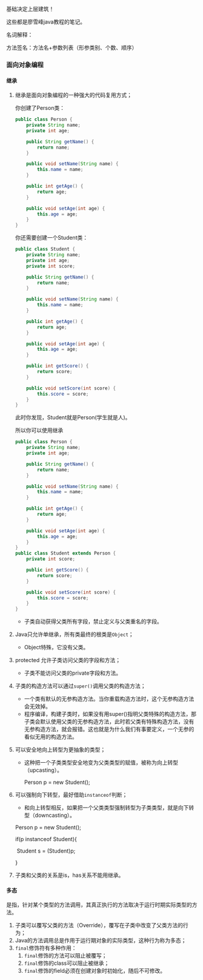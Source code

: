 基础决定上层建筑！

这些都是廖雪峰java教程的笔记。

名词解释：

方法签名：方法名+参数列表（形参类别、个数、顺序）

### 面向对象编程

#### 继承

1. 继承是面向对象编程的一种强大的代码复用方式；

   你创建了Person类：

   ```java
   public class Person {
       private String name;
       private int age;
   
       public String getName() {
           return name;
       }
   
       public void setName(String name) {
           this.name = name;
       }
   
       public int getAge() {
           return age;
       }
   
       public void setAge(int age) {
           this.age = age;
       }
   }
   ```

   你还需要创建一个Student类：

   ```java
   public class Student {
       private String name;
       private int age;
       private int score;
   
       public String getName() {
           return name;
       }
   
       public void setName(String name) {
           this.name = name;
       }
   
       public int getAge() {
           return age;
       }
   
       public void setAge(int age) {
           this.age = age;
       }
   
       public int getScore() {
           return score;
       }
   
       public void setScore(int score) {
           this.score = score;
       }
   }
   ```

   此时你发现，Student就是Person(学生就是人)。

   所以你可以使用继承

   ```java
   public class Person {
       private String name;
       private int age;
   
       public String getName() {
           return name;
       }
   
       public void setName(String name) {
           this.name = name;
       }
   
       public int getAge() {
           return age;
       }
   
       public void setAge(int age) {
           this.age = age;
       }
   }
   public class Student extends Person {
       private int score;
   
       public int getScore() {
           return score;
       }
   
       public void setScore(int score) {
           this.score = score;
       }
   }
   ```

   * 子类自动获得父类所有字段，禁止定义与父类重名的字段。

2. Java只允许单继承，所有类最终的根类是`Object`；
   * Object特殊，它没有父类。

3. protected 允许子类访问父类的字段和方法；
   * 子类不能访问父类的private字段和方法。

4. 子类的构造方法可以通过`super()`调用父类的构造方法；
   * 一个类有默认的无参构造方法。当你重载构造方法时，这个无参构造方法会无效掉。
   * 程序编译，构建子类时，如果没有用super()指明父类特殊的构造方法，那子类会默认使用父类的无参构造方法，此时若父类有特殊构造方法，没有无参构造方法，就会报错。这也就是为什么我们有事要定义，一个无参的看似无用的构造方法。

5. 可以安全地向上转型为更抽象的类型；

   * 这种把一个子类类型安全地变为父类类型的赋值，被称为向上转型（upcasting）。

     Person p = new Student();

6. 可以强制向下转型，最好借助`instanceof`判断；

   * 和向上转型相反，如果把一个父类类型强制转型为子类类型，就是向下转型（downcasting）。

   Person p = new Student();

   if(p instanceof Student){

   ​	Student s = (Student)p;

   }

7. 子类和父类的关系是is，has关系不能用继承。

#### 多态

是指，针对某个类型的方法调用，其真正执行的方法取决于运行时期实际类型的方法。

1. 子类可以覆写父类的方法（Override），覆写在子类中改变了父类方法的行为；
2. Java的方法调用总是作用于运行期对象的实际类型，这种行为称为多态；
3. `final`修饰符有多种作用：
   1. `final`修饰的方法可以阻止被覆写；
   2. `final`修饰的class可以阻止被继承；
   3. `final`修饰的field必须在创建对象时初始化，随后不可修改。